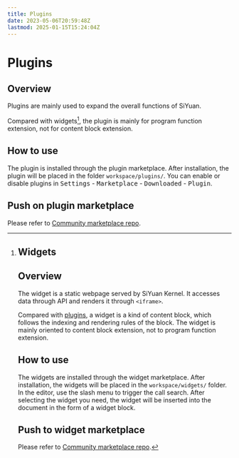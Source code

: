 ```yaml
---
title: Plugins
date: 2023-05-06T20:59:48Z
lastmod: 2025-01-15T15:24:04Z
---
```


# Plugins

## Overview

Plugins are mainly used to expand the overall functions of SiYuan.

Compared with widgets[^1], the plugin is mainly for program function extension, not for content block extension.

## How to use

The plugin is installed through the plugin marketplace. After installation, the plugin will be placed in the folder `workspace/plugins/`​. You can enable or disable plugins in <kbd>Settings</kbd>​ - <kbd>Marketplace</kbd>​ - <kbd>Downloaded</kbd>​ - <kbd>Plugin</kbd>​.

## Push on plugin marketplace

Please refer to [Community marketplace repo](https://b3log.org/siyuan/en/community.html).

[^1]: # Widgets

    ## Overview

    The widget is a static webpage served by SiYuan Kernel. It accesses data through API and renders it through `<iframe>`​.

    Compared with [plugins](#20230506205948-yah52eb), a widget is a kind of content block, which follows the indexing and rendering rules of the block. The widget is mainly oriented to content block extension, not to program function extension.

    ## How to use

    The widgets are installed through the widget marketplace. After installation, the widgets will be placed in the `workspace/widgets/`​ folder. In the editor, use the slash menu to trigger the call search. After selecting the widget you need, the widget will be inserted into the document in the form of a widget block.

    ## Push to widget marketplace

    Please refer to [Community marketplace repo](https://b3log.org/siyuan/en/community.html).
